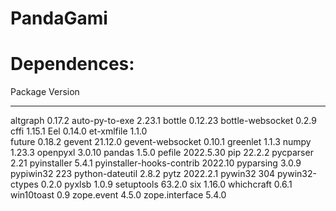 # PandaGami

# Dependences:
Package                   Version
------------------------- ---------
altgraph                  0.17.2 
auto-py-to-exe            2.23.1 
bottle                    0.12.23
bottle-websocket          0.2.9  
cffi                      1.15.1 
Eel                       0.14.0 
et-xmlfile                1.1.0  
future                    0.18.2 
gevent                    21.12.0
gevent-websocket          0.10.1 
greenlet                  1.1.3
numpy                     1.23.3
openpyxl                  3.0.10
pandas                    1.5.0
pefile                    2022.5.30
pip                       22.2.2
pycparser                 2.21
pyinstaller               5.4.1
pyinstaller-hooks-contrib 2022.10
pyparsing                 3.0.9
pypiwin32                 223
python-dateutil           2.8.2
pytz                      2022.2.1
pywin32                   304
pywin32-ctypes            0.2.0
pyxlsb                    1.0.9
setuptools                63.2.0
six                       1.16.0
whichcraft                0.6.1
win10toast                0.9
zope.event                4.5.0
zope.interface            5.4.0